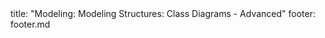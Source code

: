 <frontmatter>
title: "Modeling: Modeling Structures: Class Diagrams - Advanced"
footer: footer.md
</frontmatter>

<include src="navbar.md" boilerplate />

<include src="unit-inPage-asFlat.md" boilerplate />